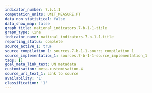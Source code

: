 ```yaml
---
indicator_number: 7.b.1.1
computation_units: UNIT_MEASURE.PT
data_non_statistical: false
data_show_map: false
graph_title: national_indicators.7-b-1-1-title
graph_type: line
indicator_name: national_indicators.7-b-1-1-title
reporting_status: complete
source_active_1: true
source_compilation_1: sources.7-b-1-1-source_compilation_1
source_implementation_1: sources.7-b-1-1-source_implementation_1
tags: []
goal_meta_link_text: UN metadata
customisation: meta.customisation-4
source_url_text_1: Link to source
availability: '1'
classification: '1'
---
```

